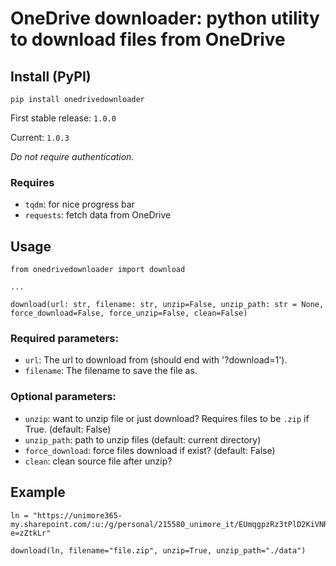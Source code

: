 # OneDrive downloader: python utility to download files from OneDrive


## Install (PyPI)
`pip install onedrivedownloader`

First stable release: `1.0.0`

Current: `1.0.3`

*Do not require authentication.*

### Requires
- `tqdm`: for nice progress bar
- `requests`: fetch data from OneDrive

## Usage
```
from onedrivedownloader import download

...

download(url: str, filename: str, unzip=False, unzip_path: str = None, force_download=False, force_unzip=False, clean=False)
```

### Required parameters:
- `url`: The url to download from (should end with '?download=1').
- `filename`: The filename to save the file as.

### Optional parameters:
- `unzip`: want to unzip file or just download? Requires files to be `.zip` if True. (default: False)
- `unzip_path`: path to unzip files (default: current directory)
- `force_download`: force files download if exist? (default: False)
- `clean`: clean source file after unzip?

## Example
```
ln = "https://unimore365-my.sharepoint.com/:u:/g/personal/215580_unimore_it/EUmqgpzRz3tPlD2KiVNRqdABBJl7qQYcIeROtMc4g2UeIA?e=zZtkLr"

download(ln, filename="file.zip", unzip=True, unzip_path="./data")
```
